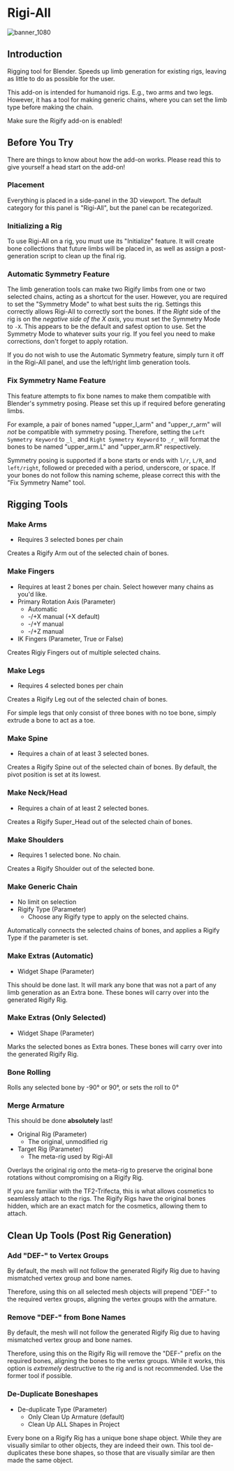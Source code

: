 # Rigi-All
![banner_1080](https://github.com/user-attachments/assets/2197bc45-6e27-4901-a246-387728a970a0)

## Introduction
Rigging tool for Blender. Speeds up limb generation for existing rigs, leaving as little to do as possible for the user.  

This add-on is intended for humanoid rigs. E.g., two arms and two legs. However, it has a tool for making generic chains, where you can set the limb type before making the chain.

Make sure the Rigify add-on is enabled!
## Before You Try
There are things to know about how the add-on works. Please read this to give yourself a head start on the add-on!

### Placement
Everything is placed in a side-panel in the 3D viewport. The default category for this panel is "Rigi-All", but the panel can be recategorized.

### Initializing a Rig
To use Rigi-All on a rig, you must use its "Initialize" feature. It will create bone collections that future limbs will be placed in, as well as assign a post-generation script to clean up the final rig.

### Automatic Symmetry Feature
The limb generation tools can make two Rigify limbs from one or two selected chains, acting as a shortcut for the user. However, you are required to set the "Symmetry Mode" to what best suits the rig. Settings this correctly allows Rigi-All to correctly sort the bones. If the *Right* side of the rig is on the *negative side of the X axis*, you must set the Symmetry Mode to `-X`. This appears to be the default and safest option to use. Set the Symmetry Mode to whatever suits your rig. If you feel you need to make corrections, don't forget to apply rotation.

If you do not wish to use the Automatic Symmetry feature, simply turn it off in the Rigi-All panel, and use the left/right limb generation tools.

### Fix Symmetry Name Feature
This feature attempts to fix bone names to make them compatible with Blender's symmetry posing. Please set this up if required before generating limbs.

For example, a pair of bones named "upper_l_arm" and "upper_r_arm" will *not* be compatible with symmetry posing. Therefore, setting the `Left Symmetry Keyword` to `_l_` and `Right Symmetry Keyword` to `_r_` will format the bones to be named "upper\_arm.L" and "upper\_arm.R" respectively.

Symmetry posing is supported if a bone starts or ends with `l/r`, `L/R`, and `left/right`, followed or preceded with a period, underscore, or space. If your bones do not follow this naming scheme, please correct this with the "Fix Symmetry Name" tool.

## Rigging Tools
### Make Arms
- Requires 3 selected bones per chain

Creates a Rigify Arm out of the selected chain of bones.

### Make Fingers
- Requires at least 2 bones per chain. Select however many chains as you'd like.
- Primary Rotation Axis (Parameter)
  - Automatic
  - -/+X manual (+X default)
  - -/+Y manual
  - -/+Z manual
- IK Fingers (Parameter, True or False)

Creates Rigiy Fingers out of multiple selected chains.

### Make Legs
- Requires 4 selected bones per chain

Creates a Rigify Leg out of the selected chain of bones.

For simple legs that only consist of three bones with no toe bone, simply extrude a bone to act as a toe. 

### Make Spine
- Requires a chain of at least 3 selected bones.

Creates a Rigify Spine out of the selected chain of bones. By default, the pivot position is set at its lowest.

### Make Neck/Head
- Requires a chain of at least 2 selected bones.

Creates a Rigify Super_Head out of the selected chain of bones.

### Make Shoulders
- Requires 1 selected bone. No chain.

Creates a Rigify Shoulder out of the selected bone.

### Make Generic Chain
- No limit on selection
- Rigify Type (Parameter)
  - Choose any Rigify type to apply on the selected chains.

Automatically connects the selected chains of bones, and applies a Rigify Type if the parameter is set.

### Make Extras (Automatic)
- Widget Shape (Parameter)

This should be done last. It will mark any bone that was not a part of any limb generation as an Extra bone. These bones will carry over into the generated Rigify Rig.

### Make Extras (Only Selected)
- Widget Shape (Parameter)

Marks the selected bones as Extra bones. These bones will carry over into the generated Rigify Rig.

### Bone Rolling
Rolls any selected bone by -90° or 90°, or sets the roll to 0°

### Merge Armature
This should be done **absolutely** last!
- Original Rig (Parameter)
  - The original, unmodified rig
- Target Rig (Parameter)
  - The meta-rig used by Rigi-All

Overlays the original rig onto the meta-rig to preserve the original bone rotations without compromising on a Rigify Rig.

If you are familiar with the TF2-Trifecta, this is what allows cosmetics to seamlessly attach to the rigs. The Rigify Rigs have the original bones hidden, which are an exact match for the cosmetics, allowing them to attach.

## Clean Up Tools (Post Rig Generation)
### Add "DEF-" to Vertex Groups
By default, the mesh will not follow the generated Rigify Rig due to having mismatched vertex group and bone names. 

Therefore, using this on all selected mesh objects will prepend "DEF-" to the required vertex groups, aligning the vertex groups with the armature.

### Remove "DEF-" from Bone Names
By default, the mesh will not follow the generated Rigify Rig due to having mismatched vertex group and bone names.

Therefore, using this on the Rigify Rig will remove the "DEF-" prefix on the required bones, aligning the bones to the vertex groups. While it works, this option is *extremely* destructive to the rig and is not recommended. Use the former tool if possible.

### De-Duplicate Boneshapes
- De-duplicate Type (Parameter)
  - Only Clean Up Armature (default)
  - Clean Up ALL Shapes in Project

Every bone on a Rigify Rig has a unique bone shape object. While they are visually similar to other objects, they are indeed their own. This tool de-duplicates these bone shapes, so those that are visually similar are then made the same object.
